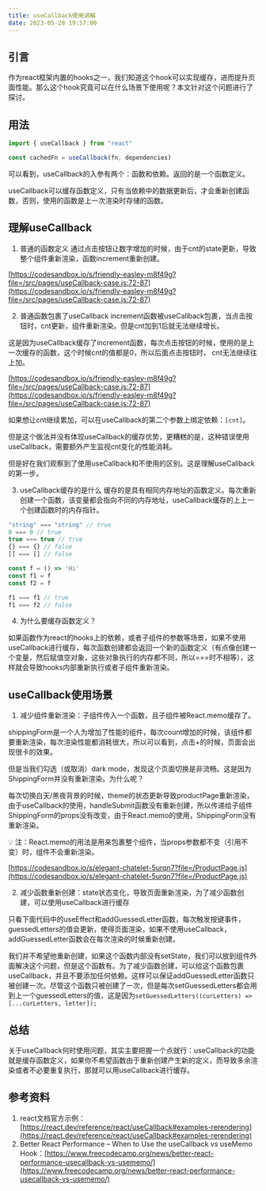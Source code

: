 ```yaml
---
title: useCallback使用讲解
date: 2023-05-28 19:57:00
---
```



## 引言

作为react框架内置的hooks之一，我们知道这个hook可以实现缓存，进而提升页面性能。那么这个hook究竟可以在什么场景下使用呢？本文针对这个问题进行了探讨。

## 用法

```jsx
import { useCallback } from "react"

const cachedFn = useCallback(fn, dependencies)
```

可以看到，useCallback的入参有两个：函数和依赖。返回的是一个函数定义。

useCallback可以缓存函数定义，只有当依赖中的数据更新后，才会重新创建函数，否则，使用的函数是上一次渲染时存储的函数。

## 理解useCallback

1. 普通的函数定义
通过点击按钮让数字增加的时候，由于cnt的state更新，导致整个组件重新渲染，函数increment重新创建。

[https://codesandbox.io/s/friendly-easley-m8f49g?file=/src/pages/useCallback-case.js:72-87](https://codesandbox.io/s/friendly-easley-m8f49g?file=/src/pages/useCallback-case.js:72-87)

2. 普通函数包裹了useCallback
increment函数被useCallback包裹，当点击按钮时，cnt更新，组件重新渲染。但是cnt加到1后就无法继续增长。

这是因为useCallback缓存了increment函数，每次点击按钮的时候，使用的是上一次缓存的函数，这个时候cnt的值都是0，所以后面点击按钮时， cnt无法继续往上加。

[https://codesandbox.io/s/friendly-easley-m8f49g?file=/src/pages/useCallback-case.js:72-87](https://codesandbox.io/s/friendly-easley-m8f49g?file=/src/pages/useCallback-case.js:72-87)

如果想让cnt继续累加，可以在useCallback的第二个参数上绑定依赖：`[cnt]`。

但是这个做法并没有体现useCallback的缓存优势，更糟糕的是，这种错误使用useCallback，需要额外产生监视cnt变化的性能消耗。

但是好在我们观察到了使用useCallback和不使用的区别。这是理解useCallback的第一步。

3. useCallback缓存的是什么
缓存的是具有相同内存地址的函数定义。每次重新创建一个函数，该变量都会指向不同的内存地址，useCallback缓存的上上一个创建函数时的内存指针。

```jsx
"string" === "string" // true
0 === 0 // true
true === true // true
{} === {} // false
[] === [] // false

const f = () => 'Hi'
const f1 = f
const f2 = f

f1 === f1 // true
f1 === f2 // false
```

4. 为什么要缓存函数定义？

如果函数作为react的hooks上的依赖，或者子组件的参数等场景，如果不使用useCallback进行缓存，每次函数创建都会返回一个新的函数定义（有点像创建一个变量，然后赋值空对象，这些对象执行的内存都不同，所以===时不相等），这样就会导致hooks内部重新执行或者子组件重新渲染。

## useCallback使用场景

1. 减少组件重新渲染：子组件传入一个函数，且子组件被React.memo缓存了。

shippingForm是一个人为增加了性能的组件，每次count增加的时候，该组件都要重新渲染，每次渲染性能都消耗很大，所以可以看到，点击+的时候，页面会出现很卡的效果。

但是当我们勾选（或取消）dark mode，发现这个页面切换是非流畅。这是因为ShippingForm并没有重新渲染。为什么呢？

每次切换白天/黑夜背景的时候，theme的状态更新导致productPage重新渲染，由于useCallback的使用，handleSubmit函数没有重新创建，所以传递给子组件ShippingForm的props没有改变，由于React.memo的使用，ShippingForm没有重新渲染。

<aside>
💡 注：React.memo的用法是用来包裹整个组件，当props参数都不变（引用不变）时，组件不会重新渲染。
</aside>

[https://codesandbox.io/s/elegant-chatelet-5urqn7?file=/ProductPage.js](https://codesandbox.io/s/elegant-chatelet-5urqn7?file=/ProductPage.js)

2. 减少函数重新创建：state状态变化，导致页面重新渲染，为了减少函数创建，可以使用useCallback进行缓存

只看下面代码中的useEffect和addGuessedLetter函数，每次触发按键事件，guessedLetters的值会更新，使得页面渲染，如果不使用useCallback，addGuessedLetter函数会在每次渲染的时候重新创建。

我们并不希望他重新创建，如果这个函数内部没有setState，我们可以放到组件外面解决这个问题，但是这个函数有。为了减少函数创建，可以给这个函数包裹useCallback，并且不要添加任何依赖。这样可以保证addGuessedLetter函数只被创建一次。尽管这个函数只被创建了一次，但是每次setGuessedLetters都会用到上一个guessedLetters的值，这是因为`setGuessedLetters((curLetters) => [...curLetters, letter]);`

## 总结

关于useCallback何时使用问题，其实主要把握一个点就行：useCallback的功能就是缓存函数定义，如果你不希望函数由于重新创建产生新的定义，而导致多余渲染或者不必要重复执行，那就可以用useCallback进行缓存。

## 参考资料

1. react文档官方示例：[https://react.dev/reference/react/useCallback#examples-rerendering](https://react.dev/reference/react/useCallback#examples-rerendering)
2. Better React Performance – When to Use the useCallback vs useMemo Hook：[https://www.freecodecamp.org/news/better-react-performance-usecallback-vs-usememo/](https://www.freecodecamp.org/news/better-react-performance-usecallback-vs-usememo/)